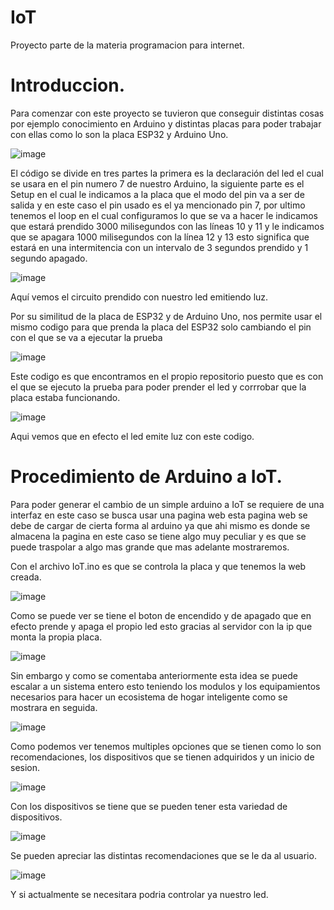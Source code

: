 # IoT
Proyecto parte de la materia programacion para internet. 

# Introduccion.
Para comenzar con este proyecto se tuvieron que conseguir distintas cosas por ejemplo conocimiento en Arduino y distintas placas para poder trabajar con ellas como lo son la placa ESP32 y Arduino Uno.

![image](https://github.com/VanillaCow14/IoT/assets/142856302/d281e170-d83f-421f-be60-413116b3ca2d)

El código se divide en tres partes la primera es la declaración del led el cual se usara en el pin numero 7 de nuestro Arduino, la siguiente parte es el Setup en el cual le indicamos a la placa que el modo del pin va a ser de salida y en este caso el pin usado es el ya mencionado pin 7, por ultimo tenemos el loop en el cual configuramos lo que se va a hacer le indicamos que estará prendido 3000 milisegundos con las líneas 10 y 11 y le indicamos que se apagara 1000 milisegundos con  la línea 12 y 13 esto significa que estará en una intermitencia con un intervalo de 3 segundos prendido y 1 segundo apagado.

![image](https://github.com/VanillaCow14/IoT/assets/142856302/684273c3-3c8c-4a19-9e9b-e92de8a991b0)

Aquí vemos el circuito prendido con nuestro led emitiendo luz.


Por su similitud de la placa de ESP32 y de Arduino Uno, nos permite usar el mismo codigo para que prenda la placa del ESP32 solo cambiando el pin con el que se va a ejecutar la prueba

![image](https://github.com/VanillaCow14/IoT/assets/142856302/2c026d71-9300-4bae-b274-96f5197f4072)

Este codigo es que encontramos en el propio repositorio puesto que es con el que se ejecuto la prueba para poder prender el led y corrrobar que la placa estaba funcionando. 

![image](https://github.com/VanillaCow14/IoT/assets/142856302/b09b0f44-366a-467c-882d-aaf2a096a1ba)

Aqui vemos que en efecto el led emite luz con este codigo. 

# Procedimiento de Arduino a IoT. 
Para poder generar el cambio de un simple arduino a IoT se requiere de una interfaz en este caso se busca usar una pagina web esta pagina web se debe de cargar de cierta forma al arduino ya que ahi mismo es donde se almacena la pagina en este caso se tiene algo muy peculiar y es que se puede traspolar a algo mas grande que mas adelante mostraremos.


Con el archivo IoT.ino es que se controla la placa y que tenemos la web creada.

![image](https://github.com/VanillaCow14/IoT/assets/142856302/e12775cf-11e3-4aa9-adf6-73337a255890)


Como se puede ver se tiene el boton de encendido y de apagado que en efecto prende y apaga el propio led esto gracias al servidor con la ip que monta la propia placa. 

![image](https://github.com/VanillaCow14/IoT/assets/142856302/c60027f8-8b24-4512-8f2a-61e7888199dd)

Sin embargo y como se comentaba anteriormente esta idea se puede escalar a un sistema entero esto teniendo los modulos y los equipamientos necesarios para hacer un ecosistema de hogar inteligente como se mostrara en seguida.

![image](https://github.com/VanillaCow14/IoT/assets/142856302/2469eb7a-0232-4fa7-b4ef-4c159dac8d6c)

Como podemos ver tenemos multiples opciones que se tienen como lo son recomendaciones, los dispositivos que se tienen adquiridos y un inicio de sesion.

![image](https://github.com/VanillaCow14/IoT/assets/142856302/cf8b0dbe-4ce3-4a8e-9200-2c2e7e78c753)

Con los dispositivos se tiene que se pueden tener esta variedad de dispositivos.

![image](https://github.com/VanillaCow14/IoT/assets/142856302/a9dace42-59a7-4030-96ab-d9513e40fd5e)

Se pueden apreciar las distintas recomendaciones que se le da al usuario.

![image](https://github.com/VanillaCow14/IoT/assets/142856302/6c43bc59-066c-46a0-a896-6b56378bae4f)

Y si actualmente se necesitara podria controlar ya nuestro led.
















